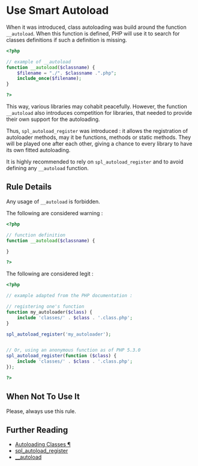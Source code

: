 <!-- PHP Manual -->
# Use Smart Autoload

When it was introduced, class autoloading was build around the function `__autoload`. When this function is defined, PHP will use it to search for classes definitions if such a definition is missing. 

```php
<?php

// example of __autoload
function __autoload($classname) {
    $filename = "./". $classname .".php";
    include_once($filename);
}

?>
```
This way, various libraries may cohabit peacefully. However, the function `__autoload` also introduces competition for libraries, that needed to provide their own support for the autoloading. 

Thus, `spl_autoload_register` was introduced : it allows the registration of autoloader methods, may it be functions, methods or static methods. They will be played one after each other, giving a chance to every library to have its own fitted autoloading. 

It is highly recommended to rely on `spl_autoload_register` and to avoid defining any `__autoload` function. 

## Rule Details

Any usage of `__autoload`  is forbidden. 

The following are considered warning : 
```php
<?php

// function definition
function __autoload($classname) {

}

?>
```

The following are considered legit : 

```php
<?php

// example adapted from the PHP documentation : 

// registering one's function
function my_autoloader($class) {
    include 'classes/' . $class . '.class.php';
}

spl_autoload_register('my_autoloader');


// Or, using an anonymous function as of PHP 5.3.0
spl_autoload_register(function ($class) {
    include 'classes/' . $class . '.class.php';
});

?>
```

## When Not To Use It
Please, always use this rule.

## Further Reading
* [Autoloading Classes ¶](http://php.net/manual/en/language.oop5.autoload.php)
* [spl_autoload_register](http://php.net/manual/en/function.spl-autoload-register.php)
* [__autoload](http://php.net/manual/en/function.autoload.php)
